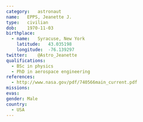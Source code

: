 ```yaml
---
category:	astronaut
name:	EPPS, Jeanette J.
type:	civilian
dob:	1970-11-03
birthplace:
  - name:	Syracuse, New York
    latitude:	43.035198
    longitude:	-76.139297
twitter:	@Astro_Jeanette
qualifications:
  - BSc in physics
  - PhD in aerospace engineering
references:
  - http://www.nasa.gov/pdf/740566main_current.pdf
missions:
evas:
gender:	Male
country:
  - USA
---
```

